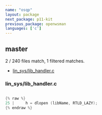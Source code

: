 ```yaml
---
name: "osqp"
layout: package
next_package: p11-kit
previous_package: openwsman
languages: ['c']
---
```

## master
2 / 240 files match, 1 filtered matches.

 - [lin_sys/lib_handler.c](#lin_syslib_handlerc)

### lin_sys/lib_handler.c

```c

{% raw %}
25 |     h = dlopen (libName, RTLD_LAZY);
{% endraw %}

```